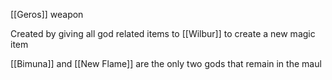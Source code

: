 [[Geros]] weapon

Created by giving all god related items to [[Wilbur]] to create a new magic item

[[Bimuna]] and [[New Flame]] are the only two gods that remain in the maul